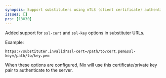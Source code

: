 ```yaml
---
synopsis: Support substituters using mTLS (client certificate) authentication 
issues: []
prs: [13030]
---
```


Added support for `ssl-cert` and `ssl-key` options in substituter URLs.

Example:

    https://substituter.invalid?ssl-cert=/path/to/cert.pem&ssl-key=/path/to/key.pem

When these options are configured, Nix will use this certificate/private key pair to authenticate to the server.
